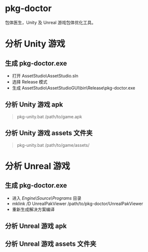 # pkg-doctor
包体医生，Unity 及 Unreal 游戏包体优化工具。

# 分析 Unity 游戏

## 生成 pkg-doctor.exe
- 打开 AssetStudio\AssetStudio.sln
- 选择 Release 模式
- 生成 AssetStudio\AssetStudioGUI\bin\Release\pkg-doctor.exe

## 分析 Unity 游戏 apk

> pkg-unity.bat /path/to/game.apk

## 分析 Unity 游戏 assets 文件夹

> pkg-unity.bat /path/to/game/assets/

# 分析 Unreal 游戏

## 生成 pkg-doctor.exe
- 进入 *Engine\Source\Programs* 目录
- mklink /D UnrealPakViewer /path/to/pkg-doctor/UnrealPakViewer
- 重新生成解决方案编译

## 分析 Unreal 游戏 apk

## 分析 Unreal 游戏 assets 文件夹

